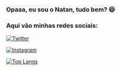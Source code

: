 ### Opaaa, eu sou o Natan, tudo bem? 😆


### Aqui vão minhas redes sociais:

[![Twitter](https://img.shields.io/badge/Twitter-1DA1F2?style=for-the-badge&logo=twitter&logoColor=white)](https://twitter.com/leanataneto)

[![Instagram](https://img.shields.io/badge/Instagram-E4405F?style=for-the-badge&logo=instagram&logoColor=white)](https://www.instagram.com/leanataneto/)

[![Top Langs](https://github-readme-stats.vercel.app/api/top-langs/?username=DevNataneto&langs_count=8)](https://github.com/DevNataneto/github-readme-stats)
